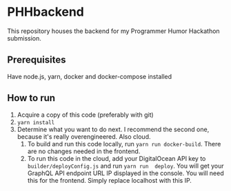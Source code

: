# PHHbackend

This repository houses the backend for my Programmer Humor Hackathon submission.


## Prerequisites

Have node.js, yarn, docker and docker-compose installed

## How to run

1. Acquire a copy of this code (preferably with git)
2. `yarn install`
3.  Determine what you want to do next. I recommend the second one, because it's really overengineered. Also cloud.
    1. To build and run this code locally, run `yarn run docker-build`. There are no changes needed in the frontend.
    2. To run this code in the cloud, add your DigitalOcean API key to `builder/deployConfig.js` and run `yarn run 
    deploy`. You will get your GraphQL API endpoint URL IP displayed in the console. You will need this for the 
    frontend. Simply replace localhost with this IP.
